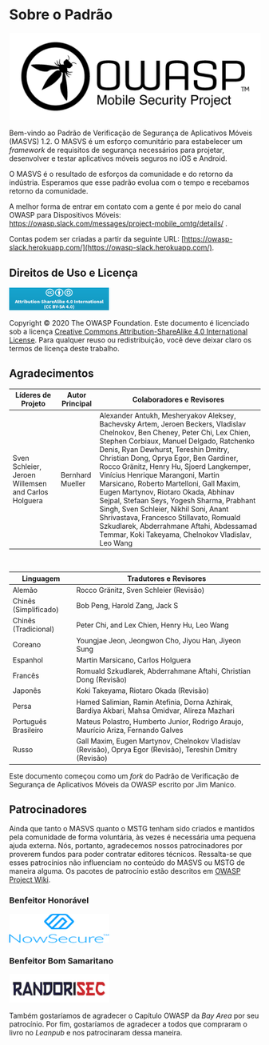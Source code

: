 # Sobre o Padrão

<img src="images/OWASP_logo.png" title="OWASP LOGO" />

Bem-vindo ao Padrão de Verificação de Segurança de Aplicativos Móveis (MASVS) 1.2. O MASVS é um esforço comunitário para estabelecer um _framework_ de requisitos de segurança necessários para projetar, desenvolver e testar aplicativos móveis seguros no iOS e Android.

O MASVS é o resultado de esforços da comunidade e do retorno da indústria. Esperamos que esse padrão evolua com o tempo e recebamos retorno da comunidade.

A melhor forma de entrar em contato com a gente é por meio do canal OWASP para Dispositivos Móveis: <https://owasp.slack.com/messages/project-mobile_omtg/details/> .

Contas podem ser criadas a partir da seguinte URL: [https://owasp-slack.herokuapp.com/](https://owasp-slack.herokuapp.com/).

## Direitos de Uso e Licença

[<img src="images/CC-license.png" title="License" width="200px" height="45px" />](https://creativecommons.org/licenses/by-sa/4.0/)

Copyright © 2020 The OWASP Foundation. Este documento é licenciado sob a licença [Creative Commons Attribution-ShareAlike 4.0 International License](https://creativecommons.org/licenses/by-sa/4.0/). Para qualquer reuso ou redistribuição, você deve deixar claro os termos de licença deste trabalho.

<!-- \pagebreak -->

## Agradecimentos

| Líderes de Projeto | Autor Principal | Colaboradores e Revisores
| ------- | --- | ----------------- |
| Sven Schleier, Jeroen Willemsen and Carlos Holguera | Bernhard Mueller | Alexander Antukh, Mesheryakov Aleksey, Bachevsky Artem, Jeroen Beckers, Vladislav Chelnokov, Ben Cheney, Peter Chi, Lex Chien, Stephen Corbiaux, Manuel Delgado, Ratchenko Denis, Ryan Dewhurst, Tereshin Dmitry, Christian Dong, Oprya Egor, Ben Gardiner, Rocco Gränitz, Henry Hu, Sjoerd Langkemper, Vinícius Henrique Marangoni, Martin Marsicano, Roberto Martelloni, Gall Maxim, Eugen Martynov, Riotaro Okada, Abhinav Sejpal, Stefaan Seys, Yogesh Sharma, Prabhant Singh, Sven Schleier, Nikhil Soni, Anant Shrivastava, Francesco Stillavato, Romuald Szkudlarek, Abderrahmane Aftahi, Abdessamad Temmar, Koki Takeyama, Chelnokov Vladislav, Leo Wang |

<br/>

| Linguagem | Tradutores e Revisores |
| --- | ------------------------------ |
| Alemão | Rocco Gränitz, Sven Schleier (Revisão) |
| Chinês (Simplificado) | Bob Peng, Harold Zang, Jack S |
| Chinês (Tradicional) | Peter Chi, and Lex Chien, Henry Hu, Leo Wang |
| Coreano | Youngjae Jeon, Jeongwon Cho, Jiyou Han, Jiyeon Sung |
| Espanhol | Martin Marsicano, Carlos Holguera |
| Francês | Romuald Szkudlarek, Abderrahmane Aftahi, Christian Dong (Revisão) |
| Japonês | Koki Takeyama, Riotaro Okada (Revisão) |
| Persa | Hamed Salimian, Ramin Atefinia, Dorna Azhirak, Bardiya Akbari, Mahsa Omidvar, Alireza Mazhari |
| Português Brasileiro | Mateus Polastro, Humberto Junior, Rodrigo Araujo, Maurício Ariza, Fernando Galves |
| Russo | Gall Maxim, Eugen Martynov, Chelnokov Vladislav (Revisão), Oprya Egor (Revisão), Tereshin Dmitry (Revisão) |

Este documento começou como um _fork_ do Padrão de Verificação de Segurança de Aplicativos Móveis da OWASP escrito por Jim Manico.

## Patrocinadores

Ainda que tanto o MASVS quanto o MSTG tenham sido criados e mantidos pela comunidade de forma voluntária, às vezes é necessária uma pequena ajuda externa. Nós, portanto, agradecemos nossos patrocinadores por proverem fundos para poder contratar editores técnicos. Ressalta-se que esses patrocínios não influenciam no conteúdo do MASVS ou MSTG de maneira alguma. Os pacotes de patrocínio estão descritos em [OWASP Project Wiki](https://owasp.org/www-project-mobile-security-testing-guide/#div-sponsorship "OWASP Mobile Security Testing Guide Sponsorship Packages").

### Benfeitor Honorável

[<img src="images/NowSecure_logo.png" title="NowSecure" width="200px" height="58px" />](https://www.nowsecure.com/ "NowSecure")

### Benfeitor Bom Samaritano

[<img src="images/Randorisec_logo.png" title="Randorisec" width="200px" height="58px" />](https://www.randorisec.fr/ "RandoriSec")

Também gostaríamos de agradecer o Capítulo OWASP da _Bay Area_ por seu patrocínio. Por fim, gostaríamos de agradecer a todos que compraram o livro no _Leanpub_ e nos patrocinaram dessa maneira.
